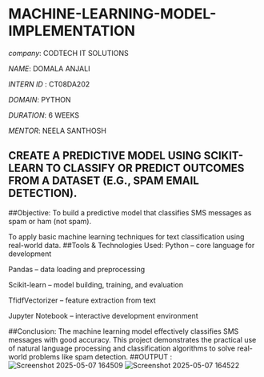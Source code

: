 # MACHINE-LEARNING-MODEL-IMPLEMENTATION
*company*: CODTECH IT SOLUTIONS

*NAME*:  DOMALA ANJALI

*INTERN ID* : CT08DA202

*DOMAIN*: PYTHON

*DURATION*: 6 WEEKS

*MENTOR*: NEELA SANTHOSH

## CREATE A PREDICTIVE MODEL USING SCIKIT-LEARN TO CLASSIFY OR PREDICT OUTCOMES FROM A DATASET (E.G., SPAM EMAIL DETECTION).
##Objective:
To build a predictive model that classifies SMS messages as spam or ham (not spam).

To apply basic machine learning techniques for text classification using real-world data.
##Tools & Technologies Used:
Python – core language for development

Pandas – data loading and preprocessing

Scikit-learn – model building, training, and evaluation

TfidfVectorizer – feature extraction from text

Jupyter Notebook – interactive development environment


##Conclusion:
The machine learning model effectively classifies SMS messages with good accuracy. This project demonstrates the practical use of natural language processing and classification algorithms to solve real-world problems like spam detection.
##OUTPUT :
![Screenshot 2025-05-07 164509](https://github.com/user-attachments/assets/35b74c07-9201-4270-b54b-626fc1c79f5e)
![Screenshot 2025-05-07 164522](https://github.com/user-attachments/assets/ed566233-e180-4ef3-b276-6634662b38a8)


